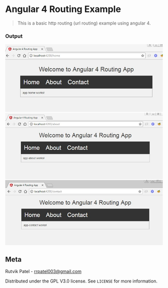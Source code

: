 # Angular 4 Routing Example

> This is a basic http routing (url routing) example using angular 4.

### Output

![](extra/home.JPG)
![](extra/about.JPG)
![](extra/contact.JPG)


## Meta

Rutvik Patel - rrpatel003@gmail.com

Distributed under the GPL V3.0 license. See ``LICENSE`` for more information.
